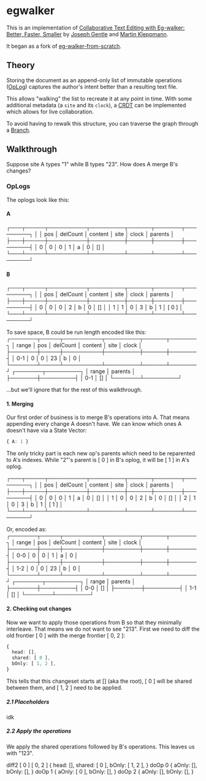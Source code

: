 # egwalker

This is an implementation of [Collaborative Text Editing with
Eg-walker: Better, Faster, Smaller](https://arxiv.org/pdf/2409.14252)
by
[Joseph Gentle](https://github.com/josephg)
and
[Martin Kleppmann](https://github.com/ept).

It began as a fork of
[eg-walker-from-scratch](https://github.com/josephg/egwalker-from-scratch).

## Theory

Storing the document as an append-only list of immutable operations
([OpLog](./oplog.ts)) captures the author's intent better than a resulting
text file.

This allows "walking" the list to recreate it at any point in time. With some
additional metadata (a `site` and its `clock`), a [CRDT](./egwalker.ts) can be
implemented which allows for live collaboration.

To avoid having to rewalk this structure, you can traverse the graph through a
[Branch](./branch.ts).

## Walkthrough

Suppose site A types "1" while B types "23". How does A merge B's changes?

### OpLogs
The oplogs look like this:
#### A
┌───┬─────┬──────────┬─────────┬──────┬───────┬─────────┐
│   │ pos │ delCount │ content │ site │ clock │ parents │
├───┼─────┼──────────┼─────────┼──────┼───────┼─────────┤
│ 0 │ 0   │ 0        │ 1       │ a    │ 0     │ []      │
└───┴─────┴──────────┴─────────┴──────┴───────┴─────────┘
#### B
┌───┬─────┬──────────┬─────────┬──────┬───────┬─────────┐
│   │ pos │ delCount │ content │ site │ clock │ parents │
├───┼─────┼──────────┼─────────┼──────┼───────┼─────────┤
│ 0 │ 0   │ 0        │ 2       │ b    │ 0     │ []      │
│ 1 │ 1   │ 0        │ 3       │ b    │ 1     │ [ 0 ]   │
└───┴─────┴──────────┴─────────┴──────┴───────┴─────────┘

To save space, B could be run length encoded like this:
┌───────┬─────┬──────────┬─────────┬──────┬───────┐
│ range │ pos │ delCount │ content │ site │ clock │
├───────┼─────┼──────────┼─────────┼──────┼───────┤
│ 0-1   │ 0   │ 0        │ 23      │ b    │ 0     │
└───────┴─────┴──────────┴─────────┴──────┴───────┘
┌───────┬─────────┐
│ range │ parents │
├───────┼─────────┤
│ 0-1   │ []      │
└───────┴─────────┘

...but we'll ignore that for the rest of this walkthrough.


#### 1. Merging

Our first order of business is to merge B's operations into A. That means
appending every change A doesn't have. We can know which ones A doesn't have
via a State Vector:
```ts
{ A: 1 }
```

The only tricky part is each new op's parents which need to be reparented to
A's indexes. While "2"'s parent is [ 0 ] in B's oplog, it will be [ 1 ] in A's
oplog.

┌───┬─────┬──────────┬─────────┬──────┬───────┬─────────┐
│   │ pos │ delCount │ content │ site │ clock │ parents │
├───┼─────┼──────────┼─────────┼──────┼───────┼─────────┤
│ 0 │ 0   │ 0        │ 1       │ a    │ 0     │ []      │
│ 1 │ 0   │ 0        │ 2       │ b    │ 0     │ []      │
│ 2 │ 1   │ 0        │ 3       │ b    │ 1     │ [ 1 ]   │
└───┴─────┴──────────┴─────────┴──────┴───────┴─────────┘

Or, encoded as:
┌───────┬─────┬──────────┬─────────┬──────┬───────┐
│ range │ pos │ delCount │ content │ site │ clock │
├───────┼─────┼──────────┼─────────┼──────┼───────┤
│ 0-0   │ 0   │ 0        │ 1       │ a    │ 0     │
├───────┼─────┼──────────┼─────────┼──────┼───────┤
│ 1-2   │ 0   │ 0        │ 23      │ b    │ 0     │
└───────┴─────┴──────────┴─────────┴──────┴───────┘
┌───────┬─────────┐
│ range │ parents │
├───────┼─────────┤
│ 0-0   │ []      │
├───────┼─────────┤
│ 1-1   │ []      │
└───────┴─────────┘


#### 2. Checking out changes

Now we want to apply those operations from B so that they minimally interleave.
That means we do not want to see "213". First we need to diff the old frontier
[ 0 ] with the merge frontier [ 0, 2 ]:
```ts
{
  head: [],
  shared: [ 0 ],
  bOnly: [ 1, 2 ],
}
```

This tells that this changeset starts at [] (aka the root), [ 0 ] will be
shared between them, and [ 1, 2 ] need to be applied.

##### 2.1 Placeholders

idk

##### 2.2 Apply the operations

We apply the shared operations followed by B's operations. This leaves us
with "123".

diff2 [ 0 ] [ 0, 2 ]
{
  head: [],
  shared: [ 0 ],
  bOnly: [ 1, 2 ],
}
doOp 0
{
  aOnly: [],
  bOnly: [],
}
doOp 1
{
  aOnly: [ 0 ],
  bOnly: [],
}
doOp 2
{
  aOnly: [],
  bOnly: [],
}
